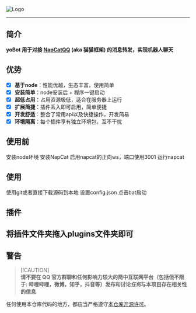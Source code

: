   <img src="https://socialify.git.ci/yoyokity/yo-bot/image?description=1&font=Source%20Code%20Pro&name=1&pattern=Diagonal%20Stripes&theme=Light" alt="Logo" align="center"/>

------

## 简介

**yoBot 用于对接 [NapCatQQ](https://github.com/NapNeko/NapCatQQ) (aka 猫猫框架) 的消息转发，实现机器人聊天**



## 优势

- [x] **基于node**：性能优越，生态丰富，使用简单
- [x] **安装简单**：node安装后 + 程序一键启动
- [x] **超低占用**：占用资源极低，适合在服务器上运行
- [x] **扩展简捷**：插件丢入即可启用，简单便捷
- [x] **开发舒适**：整合了常用api以及快捷操作，开发简易
- [x] **环境隔离**：每个插件享有独立环境包，互不干扰

## 使用前

安装node环境
安装NapCat
启用napcat的正向ws，端口使用3001
运行napcat


## 使用

使用git或者直接下载源码到本地
设置config.json
点击bat启动

## 插件
将插件文件夹拖入plugins文件夹即可
---

## 警告
> [!CAUTION]\
> **请不要在 QQ 官方群聊和任何影响力较大的简中互联网平台（包括但不限于: 哔哩哔哩，微博，知乎，抖音等）发布和讨论*任何*与本项目存在相关性的信息**

任何使用本仓库代码的地方，都应当严格遵守[本仓库开源许可](./LICENSE)。

